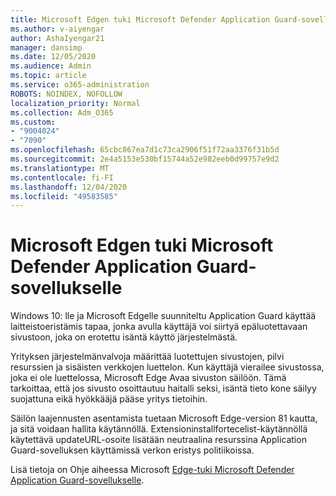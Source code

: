 ```yaml
---
title: Microsoft Edgen tuki Microsoft Defender Application Guard-sovellukselle
ms.author: v-aiyengar
author: AshaIyengar21
manager: dansimp
ms.date: 12/05/2020
ms.audience: Admin
ms.topic: article
ms.service: o365-administration
ROBOTS: NOINDEX, NOFOLLOW
localization_priority: Normal
ms.collection: Adm_O365
ms.custom:
- "9004024"
- "7090"
ms.openlocfilehash: 65cbc867ea7d1c73ca2906f51f72aa3376f31b5d
ms.sourcegitcommit: 2e4a5153e530bf15744a52e982eeb0d99757e9d2
ms.translationtype: MT
ms.contentlocale: fi-FI
ms.lasthandoff: 12/04/2020
ms.locfileid: "49583585"
---
```

# <a name="microsoft-edges-support-for-microsoft-defender-application-guard"></a>Microsoft Edgen tuki Microsoft Defender Application Guard-sovellukselle

Windows 10: lle ja Microsoft Edgelle suunniteltu Application Guard käyttää laitteistoeristämis tapaa, jonka avulla käyttäjä voi siirtyä epäluotettavaan sivustoon, joka on erotettu isäntä käyttö järjestelmästä.

Yrityksen järjestelmänvalvoja määrittää luotettujen sivustojen, pilvi resurssien ja sisäisten verkkojen luettelon. Kun käyttäjä vierailee sivustossa, joka ei ole luettelossa, Microsoft Edge Avaa sivuston säilöön. Tämä tarkoittaa, että jos sivusto osoittautuu haitalli seksi, isäntä tieto kone säilyy suojattuna eikä hyökkääjä pääse yritys tietoihin.

Säilön laajennusten asentamista tuetaan Microsoft Edge-version 81 kautta, ja sitä voidaan hallita käytännöllä. Extensioninstallfortecelist-käytännöllä käytettävä updateURL-osoite lisätään neutraalina resurssina Application Guard-sovelluksen käyttämissä verkon eristys politiikoissa.

Lisä tietoja on Ohje aiheessa Microsoft [Edge-tuki Microsoft Defender Application Guard-sovellukselle](https://go.microsoft.com/fwlink/?linkid=2134229).
